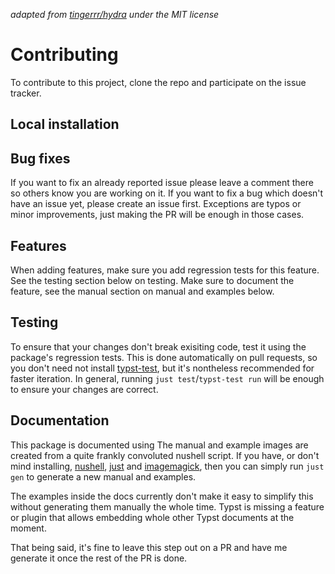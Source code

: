 *adapted from [tingerrr/hydra](https://github.com/tingerrr/hydra/blob/d6e869fa0d78b5997ac16707e468b36ef97b537d/CONTRIBUTING.md) under the MIT license*

# Contributing

To contribute to this project, clone the repo and participate on the issue tracker.

## Local installation

## Bug fixes
If you want to fix an already reported issue please leave a comment there so others know you are working on it. If you want to fix a bug which doesn't have an issue yet, please create an issue first. Exceptions are typos or minor improvements, just making the PR will be enough in those cases.

## Features
When adding features, make sure you add regression tests for this feature. See the testing section below on testing. Make sure to document the feature, see the manual section on manual and examples below.

## Testing
To ensure that your changes don't break exisiting code, test it using the package's regression tests. This is done automatically on pull requests, so you don't need not install [typst-test], but it's nontheless recommended for faster iteration. In general, running `just test`/`typst-test run` will be enough to ensure your changes are correct.

## Documentation
This package is documented using
The manual and example images are created from a quite frankly convoluted nushell script. If you
have, or don't mind installing, [nushell], [just] and [imagemagick], then you can simply run `just
gen` to generate a new manual and examples.

The examples inside the docs currently don't make it easy to simplify this without generating them
manually the whole time. Typst is missing a feature or plugin that allows embedding whole other
Typst documents at the moment.

That being said, it's fine to leave this step out on a PR and have me generate it once the rest of
the PR is done.

[typst-test]: https://github.com/tingerrr/typst-test
[just]: https://just.systems/
[nushell]: https://www.nushell.sh/
[imagemagick]: https://imagemagick.org/
